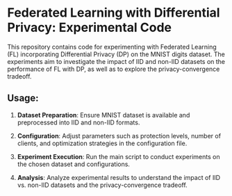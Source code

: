 # Federated Learning with Differential Privacy: Experimental Code

This repository contains code for experimenting with Federated Learning (FL) incorporating Differential Privacy (DP) on the MNIST digits dataset. The experiments aim to investigate the impact of IID and non-IID datasets on the performance of FL with DP, as well as to explore the privacy-convergence tradeoff.

## Usage:

1. **Dataset Preparation**: Ensure MNIST dataset is available and preprocessed into IID and non-IID formats.

2. **Configuration**: Adjust parameters such as protection levels, number of clients, and optimization strategies in the configuration file.

3. **Experiment Execution**: Run the main script to conduct experiments on the chosen dataset and configurations.

4. **Analysis**: Analyze experimental results to understand the impact of IID vs. non-IID datasets and the privacy-convergence tradeoff.
